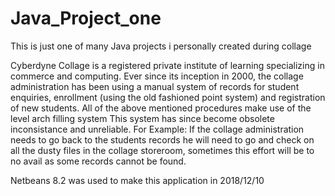 # Java_Project_one
This is just one of many Java projects i personally created during collage 

Cyberdyne Collage is a registered private institute of learning specializing in commerce and computing. Ever since its inception in 2000, the collage administration has been using a manual system of records for student enquiries, enrollment (using the old fashioned point system) and registration of new students. All of the above mentioned procedures make use of the level arch filling system This system has since become obsolete inconsistance and unreliable. For Example: If the collage administration needs to go back to the students records he will need to go and check on all the dusty files in the collage storeroom, sometimes this effort will be to no avail as some records cannot be found.

Netbeans 8.2 was used to make this application in 2018/12/10
